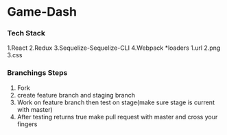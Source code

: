 # Game-Dash




### Tech Stack

1.React
2.Redux
3.Sequelize-Sequelize-CLI
4.Webpack
  *loaders
    1.url
    2.png
    3.css


### Branchings Steps

1. Fork
2. create feature branch and staging branch
3. Work on feature branch then test on stage(make sure stage is current with master)
4. After testing returns true make pull request with master and cross your fingers
